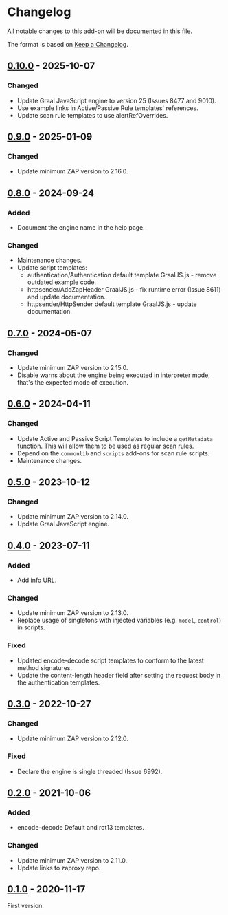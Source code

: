 # Changelog
All notable changes to this add-on will be documented in this file.

The format is based on [Keep a Changelog](https://keepachangelog.com/en/1.0.0/).

## [0.10.0] - 2025-10-07
### Changed
- Update Graal JavaScript engine to version 25 (Issues 8477 and 9010).
- Use example links in Active/Passive Rule templates' references.
- Update scan rule templates to use alertRefOverrides.

## [0.9.0] - 2025-01-09
### Changed
- Update minimum ZAP version to 2.16.0.

## [0.8.0] - 2024-09-24
### Added
- Document the engine name in the help page.

### Changed
- Maintenance changes.
- Update script templates:
  - authentication/Authentication default template GraalJS.js - remove outdated example code.
  - httpsender/AddZapHeader GraalJS.js - fix runtime error (Issue 8611) and update documentation.
  - httpsender/HttpSender default template GraalJS.js - update documentation.

## [0.7.0] - 2024-05-07
### Changed
- Update minimum ZAP version to 2.15.0.
- Disable warns about the engine being executed in interpreter mode, that's the expected mode of execution.

## [0.6.0] - 2024-04-11
### Changed
- Update Active and Passive Script Templates to include a `getMetadata` function. This will allow them to be used as regular scan rules.
- Depend on the `commonlib` and `scripts` add-ons for scan rule scripts.
- Maintenance changes.

## [0.5.0] - 2023-10-12
### Changed
- Update minimum ZAP version to 2.14.0.
- Update Graal JavaScript engine.

## [0.4.0] - 2023-07-11
### Added
- Add info URL.

### Changed
- Update minimum ZAP version to 2.13.0.
- Replace usage of singletons with injected variables (e.g. `model`, `control`) in scripts.

### Fixed
- Updated encode-decode script templates to conform to the latest method signatures.
- Update the content-length header field after setting the request body in the authentication templates.

## [0.3.0] - 2022-10-27
### Changed
- Update minimum ZAP version to 2.12.0.

### Fixed
- Declare the engine is single threaded (Issue 6992).

## [0.2.0] - 2021-10-06
### Added
- encode-decode Default and rot13 templates.

### Changed
- Update minimum ZAP version to 2.11.0.
- Update links to zaproxy repo.

## [0.1.0] - 2020-11-17

First version.

[0.10.0]: https://github.com/zaproxy/zap-extensions/releases/graaljs-v0.10.0
[0.9.0]: https://github.com/zaproxy/zap-extensions/releases/graaljs-v0.9.0
[0.8.0]: https://github.com/zaproxy/zap-extensions/releases/graaljs-v0.8.0
[0.7.0]: https://github.com/zaproxy/zap-extensions/releases/graaljs-v0.7.0
[0.6.0]: https://github.com/zaproxy/zap-extensions/releases/graaljs-v0.6.0
[0.5.0]: https://github.com/zaproxy/zap-extensions/releases/graaljs-v0.5.0
[0.4.0]: https://github.com/zaproxy/zap-extensions/releases/graaljs-v0.4.0
[0.3.0]: https://github.com/zaproxy/zap-extensions/releases/graaljs-v0.3.0
[0.2.0]: https://github.com/zaproxy/zap-extensions/releases/graaljs-v0.2.0
[0.1.0]: https://github.com/zaproxy/zap-extensions/releases/graaljs-v0.1.0
